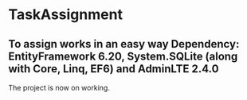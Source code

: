 # TaskAssignment
To assign works in an easy way
Dependency: EntityFramework 6.20, System.SQLite (along with Core, Linq, EF6) and AdminLTE 2.4.0
---
The project is now on working.
